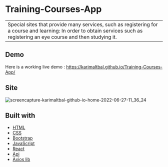 # Training-Courses-App

<table>
<tr>
<td>
  Special sites that provide many services, such as registering for a course and learning: In order to obtain services such as registering an eye course and then studying it.
</td>
</tr>
</table>



## Demo
Here is a working live demo :  https://karimaltbal.github.io/Training-Courses-App/

## Site

![screencapture-karimaltbal-github-io-home-2022-06-27-11_36_24](https://user-images.githubusercontent.com/67224257/175909354-4f922f3e-fa2f-41f2-8f3c-4430868f48c3.png)


## Built with 

- [HTML](https://html.com/)
- [CSS](https://css-tricks.com/) 
- [Bootstrap](http://getbootstrap.com/)
- [JavaScript](https://www.javascript.com/)
- [React](https://ar.reactjs.org/)
- [Api](http://getbootstrap.com/)
- [Axios lib](https://www.api.org/)
